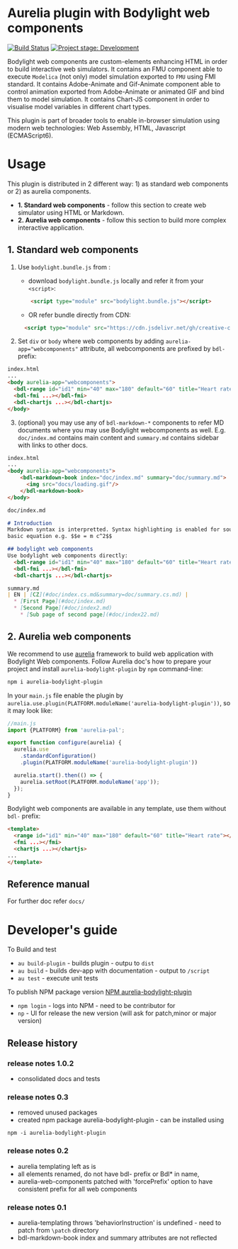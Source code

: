 # Aurelia plugin with Bodylight web components 
[![Build Status](https://travis-ci.com/creative-connections/aurelia-bodylight-plugin.svg?branch=master)](https://travis-ci.com/creative-connections/aurelia-bodylight-plugin)
 [![Project stage: Development][project-stage-badge: Development]][project-stage-page]

[project-stage-badge: Development]: https://img.shields.io/badge/Project%20Stage-Development-yellowgreen.svg
[project-stage-page]: https://blog.pother.ca/project-stages/

Bodylight web components are custom-elements enhancing HTML in order to build interactive web simulators. It contains an FMU component
able to execute `Modelica` (not only) model simulation exported to `FMU` using FMI standard. It contains Adobe-Animate and Gif-Animate component
able to control animation exported from Adobe-Animate or animated GIF and bind them to model simulation. It contains Chart-JS component in order 
to visualise model variables in different chart types.

This plugin is part of broader tools to enable in-browser simulation using modern web technologies: Web Assembly, HTML, Javascript (ECMAScript6).

# Usage

This plugin is distributed in 2 different way: 1) as standard web components or 2) as aurelia components.
* **1. Standard web components** - follow this section to create web simulator using HTML or Markdown. 
* **2. Aurelia web components** - follow this section to build more complex interactive application.   

## 1. Standard web components

1) Use `bodylight.bundle.js` from : 
    * download `bodylight.bundle.js` locally and refer it from your `<script>`:
    ```html
        <script type="module" src="bodylight.bundle.js"></script>
    ```  
    * OR refer bundle directly from CDN:
    ```html
      <script type="module" src="https://cdn.jsdelivr.net/gh/creative-connections/Bodylight.js-Components/dist/bodylight.bundle.js"></script>
    ```
   
2) Set `div` or `body` where web components by adding `aurelia-app="webcomponents"` attribute, all webcomponents are prefixed by `bdl-` prefix:
```html
index.html
...
<body aurelia-app="webcomponents">
  <bdl-range id="id1" min="40" max="180" default="60" title="Heart rate"></bdl-range>
  <bdl-fmi ...></bdl-fmi>
  <bdl-chartjs ...></bdl-chartjs>
</body>
```

3) (optional) you may use any of `bdl-markdown-*` components to refer MD documents where you may use Bodylight webcomponents as well.
E.g. `doc/index.md` contains main content and `summary.md` contains sidebar with links to other docs.
```html
index.html
...
<body aurelia-app="webcomponents">
    <bdl-markdown-book index="doc/index.md" summary="doc/summary.md">
      <img src="docs/loading.gif"/>
    </bdl-markdown-book>
</body>
```
```markdown
doc/index.md

# Introduction
Markdown syntax is interpretted. Syntax highlighting is enabled for source code. KATEX plugin is enabled to allow
basic equation e.g. $$e = m c^2$$

## bodylight web components
Use bodylight web components directly:
  <bdl-range id="id1" min="40" max="180" default="60" title="Heart rate"></bdl-range>
  <bdl-fmi ...></bdl-fmi>
  <bdl-chartjs ...></bdl-chartjs>
```

```markdown
summary.md
| EN | [CZ](#doc/index.cs.md&summary=doc/summary.cs.md) |   
  * [First Page](#doc/index.md)
  * [Second Page](#doc/index2.md)
    * [Sub page of second page](#doc/index22.md)
```

## 2. Aurelia web components

We recommend to use [aurelia](https://aurelia.io) framework to build web application with Bodylight Web components.
Follow Aurelia doc's how to prepare your project and  install `aurelia-bodylight-plugin` by `npm` command-line:
```bash
npm i aurelia-bodylight-plugin
```

In your `main.js` file enable the plugin by `aurelia.use.plugin(PLATFORM.moduleName('aurelia-bodylight-plugin'))`, so it may look like:
```javascript
//main.js
import {PLATFORM} from 'aurelia-pal';

export function configure(aurelia) {
  aurelia.use
    .standardConfiguration()
    .plugin(PLATFORM.moduleName('aurelia-bodylight-plugin'))

  aurelia.start().then(() => {
    aurelia.setRoot(PLATFORM.moduleName('app'));
  });
}
```
Bodylight web components are available in any template, use them without `bdl-` prefix:
```html
<template>
  <range id="id1" min="40" max="180" default="60" title="Heart rate"></range>
  <fmi ...></fmi>
  <chartjs ...></chartjs>
...
</template>
```
## Reference manual
For further doc refer `docs/` 

# Developer's guide

To Build and test
* `au build-plugin` - builds plugin - outpu to `dist`
* `au build` - builds dev-app with documentation - output to `/script`
* `au test` - execute unit tests

To publish NPM package version [NPM aurelia-bodylight-plugin](https://www.npmjs.com/package/aurelia-bodylight-plugin)
* `npm login` - logs into NPM - need to be contributor for  
* `np` - UI for release the new version (will ask for patch,minor or major version) 

## Release history
### release notes 1.0.2
* consolidated docs and tests
### release notes 0.3
* removed unused packages
* created npm package aurelia-bodylight-plugin - can be installed using 
```
npm -i aurelia-bodylight-plugin
```
### release notes 0.2
* aurelia templating left as is
* all elements renamed, do not have bdl- prefix or Bdl* in name,
* aurelia-web-components patched with 'forcePrefix' option to have consistent prefix for all web components
### release notes 0.1
* aurelia-templating throws 'behaviorInstruction' is undefined - need to patch from `\patch` directory
* bdl-markdown-book index and summary attributes are not reflected

